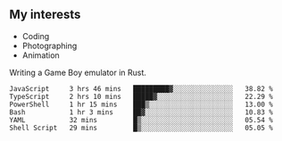 ## My interests

- Coding
- Photographing
- Animation

Writing a Game Boy emulator in Rust.

<!--START_SECTION:waka-->

```text
JavaScript     3 hrs 46 mins   █████████▓░░░░░░░░░░░░░░░   38.82 %
TypeScript     2 hrs 10 mins   █████▓░░░░░░░░░░░░░░░░░░░   22.29 %
PowerShell     1 hr 15 mins    ███▒░░░░░░░░░░░░░░░░░░░░░   13.00 %
Bash           1 hr 3 mins     ██▓░░░░░░░░░░░░░░░░░░░░░░   10.83 %
YAML           32 mins         █▒░░░░░░░░░░░░░░░░░░░░░░░   05.54 %
Shell Script   29 mins         █▒░░░░░░░░░░░░░░░░░░░░░░░   05.05 %
```

<!--END_SECTION:waka-->
